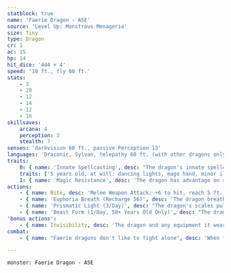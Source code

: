 ```yaml
---
statblock: true
name: 'Faerie Dragon - A5E'
source: 'Level Up: Monstrous Menagerie'
size: Tiny
type: Dragon
cr: 1
ac: 15
hp: 14
hit_dice: '4d4 + 4'
speed: '10 ft., fly 60 ft.'
stats:
    - 3
    - 20
    - 12
    - 14
    - 12
    - 16
skillsaves:
    arcana: 4
    perception: 3
    stealth: 7
senses: 'darkvision 60 ft., passive Perception 13'
languages: 'Draconic, Sylvan, telepathy 60 ft. (with other dragons only)'
traits:
    0: { name: 'Innate Spellcasting', desc: "The dragon's innate spellcasting ability is Charisma (spell save DC 13). It can innately cast spells, requiring no material components. The dragon gains additional spells as it ages." }
    traits: ['5 years old, at will: dancing lights, mage hand, minor illusion', '10 years old, 1/day: suggestion', '30 years old, 1/day: major image', '50 years old, 1/day: hallucinatory terrain']
    1: { name: 'Magic Resistance', desc: 'The dragon has advantage on saving throws against spells and magical effects.' }
actions:
    - { name: Bite, desc: 'Melee Weapon Attack: +6 to hit, reach 5 ft., one target. Hit: 1 piercing damage.' }
    - { name: 'Euphoria Breath (Recharge 56)', desc: 'The dragon breathes an intoxicating gas at a creature within 5 feet. The target makes a DC 11 Wisdom saving throw. On a failure, the target is confused for 1 minute. The target repeats the saving throw at the end of each of its turns, ending the effect on a success.' }
    - { name: 'Prismatic Light (3/Day)', desc: "The dragon's scales pulse with light. Each creature within 15 feet that can see the dragon makes a DC 13 Wisdom saving throw. On a failure, the creature is magically blinded until the end of its next turn." }
    - { name: 'Beast Form (1/Day, 50+ Years Old Only)', desc: "The dragon targets one creature within 15 feet. The target makes a DC 13 Wisdom saving throw. On a failure, it is magically transformed into a harmless Tiny beast, such as a mouse or a songbird, for 1 minute. While in this form, its statistics are unchanged, except it can't speak or take actions, reactions, or bonus actions. It gains movement modes appropriate to its form, such as a climb or fly speed, of up to 30 feet. The target can repeat the saving throw at the end of each of its turns, ending the effect on itself on a success. The effect also ends if the target takes damage." }
'bonus actions':
    - { name: Invisibility, desc: 'The dragon and any equipment it wears or carries magically turns invisible. This invisibility ends if the dragon falls unconscious, dismisses the effect, or uses Bite, Euphoria Breath, Prismatic Light, or Beast Form.' }
combat:
    - { name: "Faerie dragons don't like to fight alone", desc: 'When forced to do so, they use hit and run tactics, turning visible only to use an ability such as Euphoria Breath or Prismatic Light. When fighting alongside allies, they team up against a foe, turning invisible after each attack. A faerie dragon usually retreats as soon as it is wounded.' }

---
```

```statblock
monster: Faerie Dragon - A5E
```
